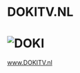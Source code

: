 DOKITV.NL
===================
![DOKI](http://dokitv.nl/wp-content/uploads/2016/01/dokilogo-1.png)
===================

www.DOKITV.nl
